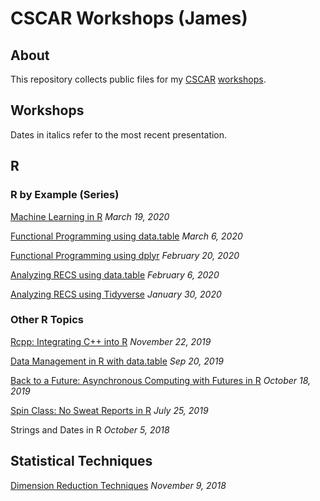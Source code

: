 # CSCAR Workshops (James)

## About

This repository collects public files for my 
[CSCAR](https://cscar.research.umich.edu)
[workshops](https://cscar.research.umich.edu/events/category/workshops/).  


## Workshops

Dates in italics refer to the most recent presentation. 

## R

### R by Example (Series)

[Machine Learning in R](./ML_in_R/) *March 19, 2020*

[Functional Programming using data.table](./R_by_Example/func_prog_datatable/) *March 6, 2020*

[Functional Programming using dplyr](./R_by_Example/func_prog_dplyr/) *February 20, 2020*

[Analyzing RECS using data.table](./R_by_Example/recs_datatable/) *February 6, 2020*

[Analyzing RECS using Tidyverse](./R_by_Example/recs_dplyr/) *January 30, 2020*

### Other R Topics

[Rcpp: Integrating C++ into R](./rcpp/) *November 22, 2019*

[Data Management in R with data.table](./data.table/) *Sep 20, 2019*

[Back to a Future: Asynchronous Computing with Futures in R](./future/) *October 18, 2019*

[Spin Class: No Sweat Reports in R](./spin/) *July 25, 2019*

Strings and Dates in R *October 5, 2018*

## Statistical Techniques

[Dimension Reduction Techniques](https://jbhender.github.io/workshops/DimensionReduction.html)
*November 9, 2018* 
